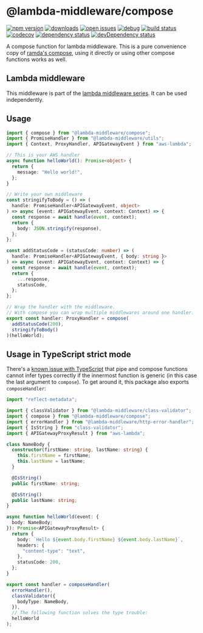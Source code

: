 # @lambda-middleware/compose

[![npm version](https://badge.fury.io/js/%40lambda-middleware%2Fcompose.svg)](https://npmjs.org/package/@lambda-middleware/compose)
[![downloads](https://img.shields.io/npm/dw/%40lambda-middleware%2Fcompose.svg)](https://npmjs.org/package/@lambda-middleware/compose)
[![open issues](https://img.shields.io/github/issues-raw/dbartholomae/lambda-middleware.svg)](https://github.com/dbartholomae/lambda-middleware/issues)
[![debug](https://img.shields.io/badge/debug-blue.svg)](https://github.com/visionmedia/debug#readme)
[![build status](https://github.com/dbartholomae/lambda-middleware/workflows/.github/workflows/build.yml/badge.svg?branch=main)](https://github.com/dbartholomae/lambda-middleware/actions?query=workflow%3A.github%2Fworkflows%2Fbuild.yml)
[![codecov](https://codecov.io/gh/dbartholomae/lambda-middleware/branch/main/graph/badge.svg)](https://codecov.io/gh/dbartholomae/lambda-middleware)
[![dependency status](https://david-dm.org/dbartholomae/lambda-middleware.svg?theme=shields.io)](https://david-dm.org/dbartholomae/lambda-middleware)
[![devDependency status](https://david-dm.org/dbartholomae/lambda-middleware/dev-status.svg)](https://david-dm.org/dbartholomae/lambda-middleware?type=dev)

A compose function for lambda middleware. This is a pure convenience copy of [ramda's compose](https://ramdajs.com/docs/#compose), using it directly or using other compose functions works as well.

## Lambda middleware

This middleware is part of the [lambda middleware series](https://dbartholomae.github.io/lambda-middleware/). It can be used independently.

## Usage

```typescript
import { compose } from "@lambda-middleware/compose";
import { PromiseHandler } from "@lambda-middleware/utils";
import { Context, ProxyHandler, APIGatewayEvent } from "aws-lambda";

// This is your AWS handler
async function helloWorld(): Promise<object> {
  return {
    message: "Hello world!",
  };
}

// Write your own middleware
const stringifyToBody = () => (
  handle: PromiseHandler<APIGatewayEvent, object>
) => async (event: APIGatewayEvent, context: Context) => {
  const response = await handle(event, context);
  return {
    body: JSON.stringify(response),
  };
};

const addStatusCode = (statusCode: number) => (
  handle: PromiseHandler<APIGatewayEvent, { body: string }>
) => async (event: APIGatewayEvent, context: Context) => {
  const response = await handle(event, context);
  return {
    ...response,
    statusCode,
  };
};

// Wrap the handler with the middleware.
// With compose you can wrap multiple middlewares around one handler.
export const handler: ProxyHandler = compose(
  addStatusCode(200),
  stringifyToBody()
)(helloWorld);
```

## Usage in TypeScript strict mode

There's a [known issue with TypeScript](https://github.com/microsoft/TypeScript/issues/29904) that pipe and compose functions cannot
infer types correctly if the innermost function is generic (in this case the last argument to `compose`).
To get around it, this package also exports `composeHandler`:

```ts
import "reflect-metadata";

import { classValidator } from "@lambda-middleware/class-validator";
import { compose } from "@lambda-middleware/compose";
import { errorHandler } from "@lambda-middleware/http-error-handler";
import { IsString } from "class-validator";
import { APIGatewayProxyResult } from "aws-lambda";

class NameBody {
  constructor(firstName: string, lastName: string) {
    this.firstName = firstName;
    this.lastName = lastName;
  }

  @IsString()
  public firstName: string;

  @IsString()
  public lastName: string;
}

async function helloWorld(event: {
  body: NameBody;
}): Promise<APIGatewayProxyResult> {
  return {
    body: `Hello ${event.body.firstName} ${event.body.lastName}`,
    headers: {
      "content-type": "text",
    },
    statusCode: 200,
  };
}

export const handler = composeHandler(
  errorHandler(),
  classValidator({
    bodyType: NameBody,
  }),
  // The following function solves the type trouble:
  helloWorld
);
```
